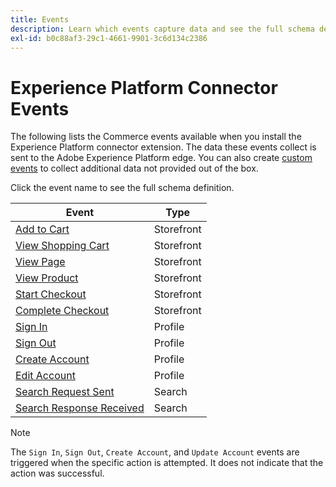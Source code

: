 ```yaml
---
title: Events
description: Learn which events capture data and see the full schema definition.
exl-id: b0c88af3-29c1-4661-9901-3c6d134c2386
---
```

# Experience Platform Connector Events

The following lists the Commerce events available when you install the Experience Platform connector extension. The data these events collect is sent to the Adobe Experience Platform edge. You can also create [custom events](custom-events.md) to collect additional data not provided out of the box.

Click the event name to see the full schema definition.

|Event|Type|
|---|---|
|[Add to Cart](https://github.com/adobe/magento-storefront-event-collector/blob/main/src/handlers/product/addToCartAEP.ts)|Storefront|
|[View Shopping Cart](https://github.com/adobe/magento-storefront-event-collector/blob/main/src/handlers/shoppingCart/viewAEP.ts)|Storefront|
|[View Page](https://github.com/adobe/magento-storefront-event-collector/blob/main/src/handlers/page/viewAEP.ts)|Storefront|
|[View Product](https://github.com/adobe/magento-storefront-event-collector/blob/main/src/handlers/product/viewAEP.ts)|Storefront|
|[Start Checkout](https://github.com/adobe/magento-storefront-event-collector/blob/main/src/handlers/shoppingCart/initiateCheckoutAEP.ts)|Storefront|
|[Complete Checkout](https://github.com/adobe/magento-storefront-event-collector/blob/main/src/handlers/checkout/placeOrderAEP.ts)|Storefront|
|[Sign In](https://github.com/adobe/magento-storefront-event-collector/blob/main/src/handlers/account/signInAEP.ts)|Profile|
|[Sign Out](https://github.com/adobe/magento-storefront-event-collector/blob/main/src/handlers/account/signOutAEP.ts)|Profile|
|[Create Account](https://github.com/adobe/magento-storefront-event-collector/blob/main/src/handlers/account/createAccountAEP.ts)|Profile|
|[Edit Account](https://github.com/adobe/magento-storefront-event-collector/blob/main/src/handlers/account/editAccountAEP.ts)|Profile|
|[Search Request Sent](https://github.com/adobe/magento-storefront-event-collector/blob/main/src/handlers/search/searchRequestSentAEP.ts)|Search|
|[Search Response Received](https://github.com/adobe/magento-storefront-event-collector/blob/main/src/handlers/search/searchResponseReceivedAEP.ts)|Search|

>[!NOTE]
>
> The `Sign In`, `Sign Out`, `Create Account`, and `Update Account` events are triggered when the specific action is attempted. It does not indicate that the action was successful.
